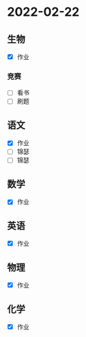 # **2022-02-22**

## 生物
- [x] 作业

### 竞赛
- [ ] 看书
- [ ] 刷题

## 语文
- [x] 作业
- [ ] 锦瑟
- [ ] 锦瑟

## 数学
- [x] 作业

## 英语
- [x] 作业

## 物理
- [x] 作业

## 化学
- [x] 作业
